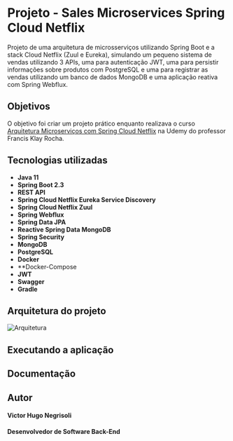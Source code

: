 # Projeto - Sales Microservices Spring Cloud Netflix

Projeto de uma arquitetura de microsserviços utilizando Spring Boot e a stack Cloud Netflix (Zuul e Eureka), simulando um
pequeno sistema de vendas utilizando 3 APIs, uma para autenticação JWT, uma para persistir informações sobre produtos com PostgreSQL e uma para registrar as vendas utilizando um banco de dados MongoDB e uma aplicação reativa com Spring Webflux.

## Objetivos

O objetivo foi criar um projeto prático enquanto realizava o curso [Arquitetura Microserviços com Spring Cloud Netflix](https://www.udemy.com/course/spring-cloud-netflix/) na Udemy do professor Francis Klay Rocha.

## Tecnologias utilizadas

* **Java 11**
* **Spring Boot 2.3**
* **REST API**
* **Spring Cloud Netflix Eureka Service Discovery**
* **Spring Cloud Netflix Zuul**
* **Spring Webflux**
* **Spring Data JPA**
* **Reactive Spring Data MongoDB**
* **Spring Security**
* **MongoDB**
* **PostgreSQL**
* **Docker**
* **Docker-Compose
* **JWT**
* **Swagger**
* **Gradle**

## Arquitetura do projeto

![Arquitetura](link)

## Executando a aplicação

## Documentação

## Autor

#### Victor Hugo Negrisoli
#### Desenvolvedor de Software Back-End
